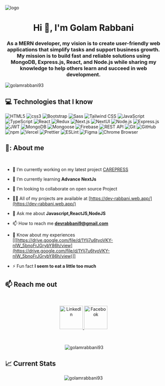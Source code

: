 ![logo](https://github.com/golamrabbani93/golamrabbani93/blob/main/github-banner.gif)

<h1 align="center">Hi 👋, I'm Golam Rabbani</h1>
<h3 align="center">As a MERN developer, my vision is to create user-friendly web applications that simplify tasks and support business growth. My mission is to build fast and reliable solutions using MongoDB, Express.js, React, and Node.js while sharing my knowledge to help others learn and succeed in web development.</h3>

<p align="left"> <img src="https://komarev.com/ghpvc/?username=golamrabbani93&label=Profile%20views&color=0e75b6&style=for-the-badge" alt="golamrabbani93" /> </p>



## :computer: Technologies that I know
<p>
  <img src="https://img.shields.io/badge/-HTML5%20-E34F26?style=for-the-badge&logo=html5&logoColor=white" alt="HTML5">
  <img src="https://img.shields.io/badge/-CSS-1572B6?style=for-the-badge&logo=css3&logoColor=white" alt="css3"> 
  <img src="https://img.shields.io/badge/-Bootstrap-7952B3?style=for-the-badge&logo=bootstrap&logoColor=white" alt="Bootstrap">
  <img src="https://img.shields.io/badge/-Sass-CC6699?style=for-the-badge&logo=sass&logoColor=white" alt="Sass">
  <img src="https://img.shields.io/badge/-Tailwind%20CSS-06B6D4?style=for-the-badge&logo=tailwindcss&logoColor=white" alt="Tailwind CSS">
  <img src="https://img.shields.io/badge/-JavaScript-F7DF1E?style=for-the-badge&logo=javascript&logoColor=white" alt="JavaScript">
<img src="https://img.shields.io/badge/-TypeScript-3178C6?style=for-the-badge&logo=typescript&logoColor=white" alt="TypeScript">
<img src="https://img.shields.io/badge/-React-61DAFB?style=for-the-badge&logo=react&logoColor=white" alt="React">
<img src="https://img.shields.io/badge/-Redux-764ABC?style=for-the-badge&logo=redux&logoColor=white" alt="Redux">
<img src="https://img.shields.io/badge/-Next.js-000000?style=for-the-badge&logo=next.js&logoColor=white" alt="Next.js">
<img src="https://img.shields.io/badge/-NextUI-000000?style=for-the-badge&logo=nextui&logoColor=white" alt="NextUI">
<img src="https://img.shields.io/badge/-Node.js-339933?style=for-the-badge&logo=node.js&logoColor=white" alt="Node.js">
<img src="https://img.shields.io/badge/-Express.js-000000?style=for-the-badge&logo=express&logoColor=white" alt="Express.js">
<img src="https://img.shields.io/badge/-JWT-000000?style=for-the-badge&logo=jsonwebtokens&logoColor=d63aff" alt="JWT">
<img src="https://img.shields.io/badge/-MongoDB-47A248?style=for-the-badge&logo=mongodb&logoColor=white" alt="MongoDB">
<img src="https://img.shields.io/badge/-Mongoose-880000?style=for-the-badge&logo=mongoose&logoColor=white" alt="Mongoose">
<img src="https://img.shields.io/badge/-Firebase-FFCA28?style=for-the-badge&logo=firebase&logoColor=black" alt="Firebase">
<img src="https://img.shields.io/badge/-REST%20API-02569B?style=for-the-badge&logo=rest-api&logoColor=white" alt="REST API">
<img src="https://img.shields.io/badge/-Git-F05032?style=for-the-badge&logo=git&logoColor=white" alt="Git">
<img src="https://img.shields.io/badge/-GitHub-181717?style=for-the-badge&logo=github&logoColor=white" alt="GitHub">
<img src="https://img.shields.io/badge/-npm-CB3837?style=for-the-badge&logo=npm&logoColor=white" alt="npm">
<img src="https://img.shields.io/badge/-Vercel-000000?style=for-the-badge&logo=vercel&logoColor=white" alt="Vercel">
<img src="https://img.shields.io/badge/-Prettier-F7B93E?style=for-the-badge&logo=prettier&logoColor=white" alt="Prettier">
<img src="https://img.shields.io/badge/-ESLint-4B32C3?style=for-the-badge&logo=eslint&logoColor=white" alt="ESLint">
<img src="https://img.shields.io/badge/-Figma-F24E1E?style=for-the-badge&logo=figma&logoColor=white" alt="Figma">
<img src="https://img.shields.io/badge/-Chrome-4285F4?style=for-the-badge&logo=google-chrome&logoColor=white" alt="Chrome Browser">


</p>


## 🧑: About me

<br/>

- 🔭 I’m currently working on my latest project [CAREPRESS](https://carepress.vercel.app/)

- 🌱 I’m currently learning **Advance NextJs**

- 👯 I’m looking to collaborate on open source Project

- 👨‍💻 All of my projects are available at [https://dev-rabbani.web.app/](https://dev-rabbani.web.app/)

- 💬 Ask me about **Javascript,ReactJS,NodeJS**

- 📫 How to reach me **devrabbani9@gmail.com**

- 📄 Know about my experiences [[[https://drive.google.com/file/d/1Ylj7u6tyoVKY-nIW_5bnoFrJGrybY86h/view](https://drive.google.com/file/d/1Ylj7u6tyoVKY-nIW_5bnoFrJGrybY86h/view)]]

- ⚡ Fun fact **I seem to eat a little too much**



## :mailbox: Reach me out

<br />

<p align="center">
  <a href="https://www.linkedin.com/in/g-rabbani/">
    <img height="75" src="https://github.com/mir-hussain/mir-hussain/blob/main/images/icons/Linkedin.png" alt="LinkedIn">
  </a>
  <a href="https://www.facebook.com/golam.rabbani.72/">
    <img height="75" src="https://github.com/mir-hussain/mir-hussain/blob/main/images/icons/Facebook.png" alt="Facebook">
  </a>
</p>


<br/>



<p align="center">&nbsp;<img align="center" src="https://github-readme-stats.vercel.app/api?username=golamrabbani93&show_icons=true&locale=en&bg_color=151515&text_color=fff&title_color=e55137" alt="golamrabbani93" /></p>


## :chart_with_upwards_trend: Current Stats

<p align="center"><img align="center" src="https://github-readme-streak-stats.herokuapp.com/?user=golamrabbani93&theme=react&hide_border=true&background=0D1117&stroke=0D1117&fire=e55137&sideLabels=00F0FF&currStreakNum=e55137&ring=e55137&currStreakLabel=e55137&sideNums=00F0FF" alt="golamrabbani93" /></p>
